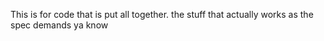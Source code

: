 This is for code that is put all together. the stuff that actually works as the spec demands ya know
